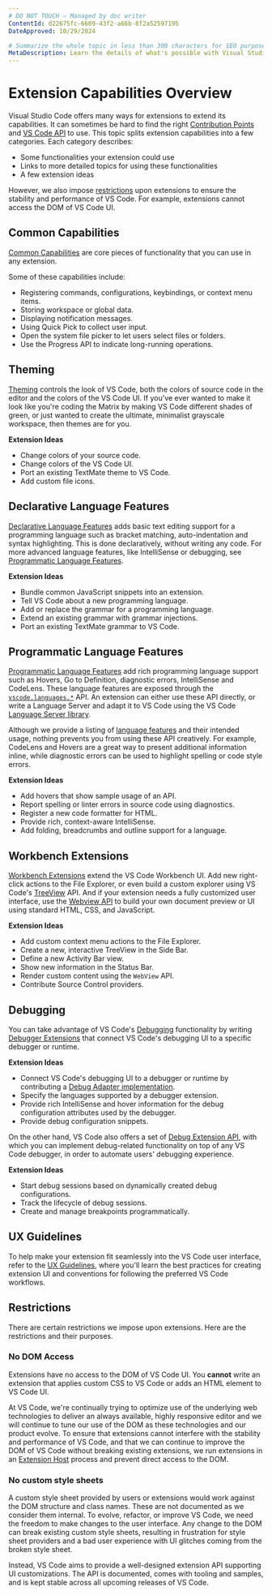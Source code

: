 ```yaml
---
# DO NOT TOUCH — Managed by doc writer
ContentId: d22675fc-6609-43f2-a66b-8f2a52597195
DateApproved: 10/29/2024

# Summarize the whole topic in less than 300 characters for SEO purpose
MetaDescription: Learn the details of what's possible with Visual Studio Code's rich extension (plug-in) API.
---
```


# Extension Capabilities Overview

Visual Studio Code offers many ways for extensions to extend its capabilities. It can sometimes be hard to find the right [Contribution Points](/api/references/contribution-points) and [VS Code API](/api/references/vscode-api) to use. This topic splits extension capabilities into a few categories. Each category describes:

- Some functionalities your extension could use
- Links to more detailed topics for using these functionalities
- A few extension ideas

However, we also impose [restrictions](#restrictions) upon extensions to ensure the stability and performance of VS Code. For example, extensions cannot access the DOM of VS Code UI.

## Common Capabilities

[Common Capabilities](./common-capabilities) are core pieces of functionality that you can use in any extension.

Some of these capabilities include:

- Registering commands, configurations, keybindings, or context menu items.
- Storing workspace or global data.
- Displaying notification messages.
- Using Quick Pick to collect user input.
- Open the system file picker to let users select files or folders.
- Use the Progress API to indicate long-running operations.

## Theming

[Theming](./theming) controls the look of VS Code, both the colors of source code in the editor and the colors of the VS Code UI. If you've ever wanted to make it look like you're coding the Matrix by making VS Code different shades of green, or just wanted to create the ultimate, minimalist grayscale workspace, then themes are for you.

**Extension Ideas**

- Change colors of your source code.
- Change colors of the VS Code UI.
- Port an existing TextMate theme to VS Code.
- Add custom file icons.

## Declarative Language Features

[Declarative Language Features](/api/language-extensions/overview#declarative-language-features) adds basic text editing support for a programming language such as bracket matching, auto-indentation and syntax highlighting. This is done declaratively, without writing any code. For more advanced language features, like IntelliSense or debugging, see [Programmatic Language Features](#programmatic-language-features).

**Extension Ideas**

- Bundle common JavaScript snippets into an extension.
- Tell VS Code about a new programming language.
- Add or replace the grammar for a programming language.
- Extend an existing grammar with grammar injections.
- Port an existing TextMate grammar to VS Code.

## Programmatic Language Features

[Programmatic Language Features](/api/language-extensions/overview#programmatic-language-features) add rich programming language support such as Hovers, Go to Definition, diagnostic errors, IntelliSense and CodeLens. These language features are exposed through the [`vscode.languages.*`](/api/references/vscode-api#languages) API. An extension can either use these API directly, or write a Language Server and adapt it to VS Code using the VS Code [Language Server library](https://github.com/microsoft/vscode-languageserver-node).

Although we provide a listing of [language features](/api/language-extensions/programmatic-language-features) and their intended usage, nothing prevents you from using these API creatively. For example, CodeLens and Hovers are a great way to present additional information inline, while diagnostic errors can be used to highlight spelling or code style errors.

**Extension Ideas**

- Add hovers that show sample usage of an API.
- Report spelling or linter errors in source code using diagnostics.
- Register a new code formatter for HTML.
- Provide rich, context-aware IntelliSense.
- Add folding, breadcrumbs and outline support for a language.

## Workbench Extensions

[Workbench Extensions](./extending-workbench) extend the VS Code Workbench UI. Add new right-click actions to the File Explorer, or even build a custom explorer using VS Code's [TreeView](/api/extension-guides/tree-view) API. And if your extension needs a fully customized user interface, use the [Webview API](/api/extension-guides/webview) to build your own document preview or UI using standard HTML, CSS, and JavaScript.

**Extension Ideas**

- Add custom context menu actions to the File Explorer.
- Create a new, interactive TreeView in the Side Bar.
- Define a new Activity Bar view.
- Show new information in the Status Bar.
- Render custom content using the `WebView` API.
- Contribute Source Control providers.

## Debugging

You can take advantage of VS Code's [Debugging](/docs/editor/debugging) functionality by writing [Debugger Extensions](/api/extension-guides/debugger-extension) that connect VS Code's debugging UI to a specific debugger or runtime.

**Extension Ideas**

- Connect VS Code's debugging UI to a debugger or runtime by contributing a [Debug Adapter implementation](https://microsoft.github.io/debug-adapter-protocol/implementors/adapters/).
- Specify the languages supported by a debugger extension.
- Provide rich IntelliSense and hover information for the debug configuration attributes used by the debugger.
- Provide debug configuration snippets.

On the other hand, VS Code also offers a set of [Debug Extension API](/api/references/vscode-api#debug), with which you can implement debug-related functionality on top of any VS Code debugger, in order to automate users' debugging experience.

**Extension Ideas**

- Start debug sessions based on dynamically created debug configurations.
- Track the lifecycle of debug sessions.
- Create and manage breakpoints programmatically.

<!-- Add below content back after writing ./extending-core-functionalities.md  -->
<!-- ## Core Extensions

[Core Extensions](extending-core-functionalities) are for very advanced users. These let you build a custom back end for many of VS Code's low-level functionality. For example, the `FileSystem` API can be used to support working with files over FTP or other protocols. Core extensions typically work transparently from a user's point of view.

**Extension Ideas**

- Add support for working with remote files over FTP or SFTP.
- Register new source control provider, such as Mercurial.
- Implement a custom file search provider. -->

## UX Guidelines

To help make your extension fit seamlessly into the VS Code user interface, refer to the [UX Guidelines](/api/ux-guidelines/overview), where you'll learn the best practices for creating extension UI and conventions for following the preferred VS Code workflows.

## Restrictions

There are certain restrictions we impose upon extensions. Here are the restrictions and their purposes.

### No DOM Access

Extensions have no access to the DOM of VS Code UI. You **cannot** write an extension that applies custom CSS to VS Code or adds an HTML element to VS Code UI.

At VS Code, we're continually trying to optimize use of the underlying web technologies to deliver an always available, highly responsive editor and we will continue to tune our use of the DOM as these technologies and our product evolve. To ensure that extensions cannot interfere with the stability and performance of VS Code, and that we can continue to improve the DOM of VS Code without breaking existing extensions, we run extensions in an [Extension Host](/api/advanced-topics/extension-host) process and prevent direct access to the DOM.

### No custom style sheets

A custom style sheet provided by users or extensions would work against the DOM structure and class names. These are not documented as we consider them internal. To evolve, refactor, or improve VS Code, we need the freedom to make changes to the user interface. Any change to the DOM can break existing custom style sheets, resulting in frustration for style sheet providers and a bad user experience with UI glitches coming from the broken style sheet.

Instead, VS Code aims to provide a well-designed extension API supporting UI customizations. The API is documented, comes with tooling and samples, and is kept stable across all upcoming releases of VS Code.
